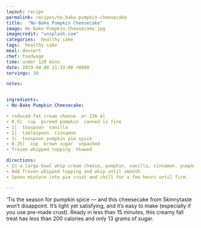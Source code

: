 ```yaml
---
layout: recipe
permalink: recipes/no-bake-pumpkin-cheesecake
title:  "No-Bake Pumpkin Cheesecake"
image: No-Bake-Pumpkin-Cheesecake.jpg
imagecredit: "unsplash.com"
categories:  healthy cake
tags:  healthy cake
meal: dessert
chef: foodwage
time: under 120 mins
date: 2019-08-08 11:33:00 +0800
servings: 10

notes:


ingredients:
- No-Bake Pumpkin Cheesecake:

- reduced-fat cream cheese  or 236 ml
- 0.5|  cup  pureed pumpkin  canned is fine
- 1|  teaspoon  vanilla
- 1|  tablespoon  cinnamon
- 1|  teaspoon pumpkin pie spice
- 0.25|  cup  brown sugar  unpacked
- frozen whipped topping  thawed

directions:
- In a large bowl whip cream cheese, pumpkin, vanilla, cinnamon, pumpkin pie spice and brown sugar until fluffy. (A hand mixer or spatula both work fine.)
- Add frozen whipped topping and whip until smooth.
- Spoon mixture into pie crust and chill for a few hours until firm.

---
```


‘Tis the season for pumpkin spice — and this cheesecake from Skinnytaste won’t disappoint. It’s light yet satisfying, and it’s easy to make (especially if you use pre-made crust). Ready in less than 15 minutes, this creamy fall treat has less than 200 calories and only 13 grams of sugar.